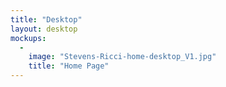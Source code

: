 ```yaml
---
title: "Desktop"
layout: desktop
mockups:
  -
    image: "Stevens-Ricci-home-desktop_V1.jpg"
    title: "Home Page"
---
```

